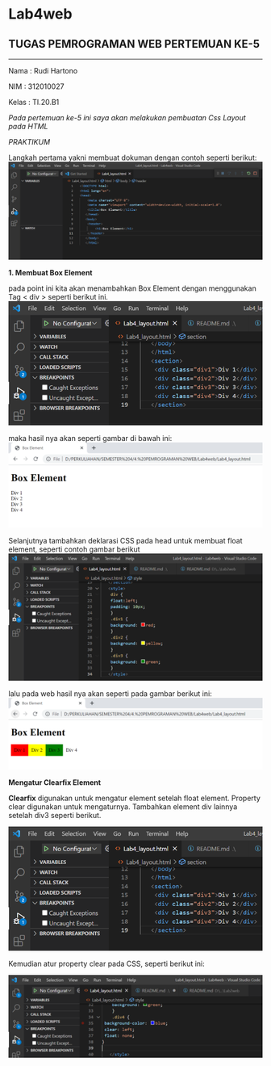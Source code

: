 # Lab4web

## TUGAS PEMROGRAMAN WEB PERTEMUAN KE-5

<hr>

Nama    : Rudi Hartono

NIM     : 312010027

Kelas   : TI.20.B1

*Pada pertemuan ke-5 ini saya akan melakukan pembuatan Css Layout pada HTML*

*PRAKTIKUM*

Langkah pertama yakni membuat dokuman dengan contoh seperti berikut:
![membuat dokumen html](gambar/element1.PNG)

**1. Membuat Box Element**

pada point ini kita akan menambahkan Box Element dengan menggunakan Tag < div > seperti berikut ini.
![menambahkan Box Element](gambar/sel1.PNG)

maka hasil nya akan seperti gambar di bawah ini:
![menambahkan gambar](gambar/selection.PNG)

Selanjutnya tambahkan deklarasi CSS pada head untuk membuat float element, seperti contoh gambar berikut
![menambahkan gambar](gambar/div2.PNG)

lalu pada web hasil nya akan seperti pada gambar berikut ini:
![menambahkan gambar](gambar/div1.PNG)

**Mengatur Clearfix Element**

**Clearfix** digunakan untuk mengatur element setelah float element. Property clear digunakan untuk mengaturnya. Tambahkan element div lainnya setelah div3 seperti berikut.

![menambahkan div](gambar/sel1.PNG)

Kemudian atur property clear pada CSS, seperti berikut ini:

![menambahkan div](gambar/div.PNG)

